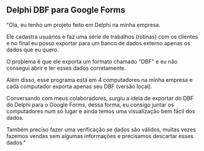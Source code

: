 ## Delphi DBF para Google Forms

"Ola, eu tenho um projeto feito em Delphi na minha empresa.

Ele cadastra usuários e faz uma série de trabalhos (rotinas) com os clientes e no final eu posso exportar para um banco de dados externo apenas os dados que eu quero.

O problema é que ele exporta um formato chamado "DBF" e eu não consegui abrir e ler esses dados corretamente.

Além disso, esse programa está em 4 computadores na minha empresa e cada computador exporta apenas seu DBF (versão local).

Conversando com meus colaboradores, surgiu a ideia de exportar do DBF do Delphi para o Google Forms, dessa forma, eu consigo juntar os computadores num só lugar e ainda temos uma visualização bem fácil dos dados.

Também preciso fazer uma verificação se dados são válidos, muitas vezes fazemos vendas sem algumas informações e precisamos descartar esses dados."